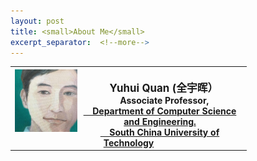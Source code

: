 ```yaml
---
layout: post
title: <small>About Me</small>
excerpt_separator:  <!--more-->
---
```

<table>
<tbody>
<tr>
<th><img src="https://github.com/Dofboom/Dofboom.github.io/raw/master/images/2.jpg" alt="" align="left" width=100 /><br />
<span style="font-size: 120%;"><strong> &ensp; Yuhui Quan</strong> (全宇晖） </span><br />
<span style="font-size: 100%;">&ensp; &nbsp;Associate Professor, <a href="http://www.scut.edu.cn/cs/"><br> &ensp;&nbsp; Department of Computer Science and Engineering.</a></span><br />
<span style="font-size: 100%;"> <a href="https://www.scut.edu.cn">&ensp;&nbsp; South China University of Technology</a><br />
</span></th>
</tr>
</tbody>
</table>